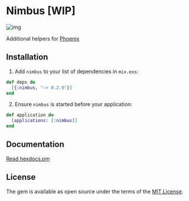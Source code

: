 # Nimbus [WIP]

![img](http://res.cloudinary.com/dtoqqxqjv/image/upload/v1478696478/dubious_dolls_9_v5y9dz.jpg)

Additional helpers for [Phoenix](https://github.com/phoenixframework/phoenix)

## Installation
1. Add `nimbus` to your list of dependencies in `mix.exs`:

  ```elixir
  def deps do
    [{:nimbus, "~> 0.2.0"}]
  end
  ```

2. Ensure `nimbus` is started before your application:

  ```elixir
  def application do
    [applications: [:nimbus]]
  end
  ```

## Documentation

  [Read hexdocs.pm](https://hexdocs.pm/nimbus/api-reference.html)

## License

The gem is available as open source under the terms of the [MIT
License](http://opensource.org/licenses/MIT).
